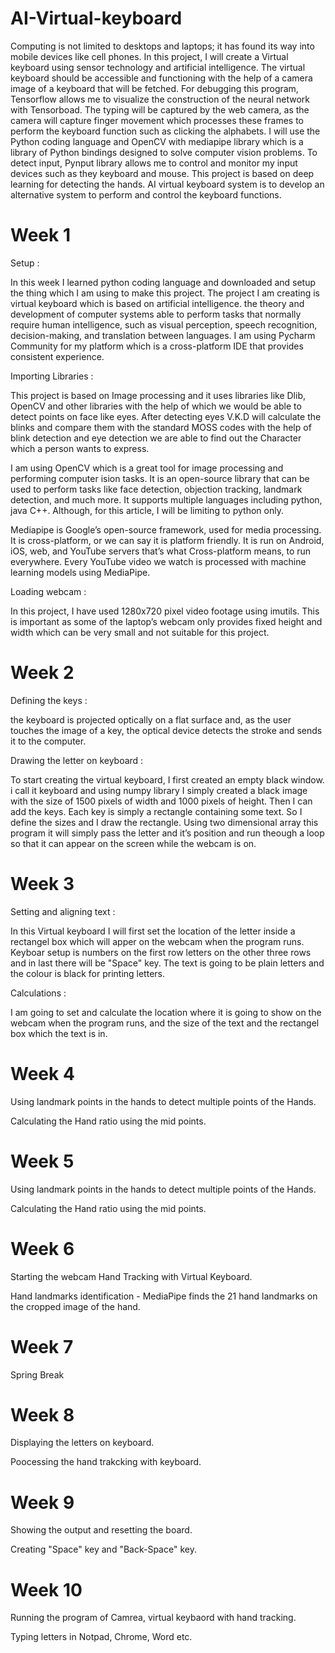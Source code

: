 # AI-Virtual-keyboard
Computing is not limited to desktops and laptops; it has found its way into mobile devices like cell phones. In this project, I will create a Virtual keyboard using sensor technology and artificial intelligence. The virtual keyboard should be accessible and functioning with the help of a camera image of a keyboard that will be fetched. For debugging this program, Tensorflow allows me to visualize the construction of the neural network with Tensorboad. The typing will be captured by the web camera, as the camera will capture finger movement which processes these frames to perform the keyboard function such as clicking the alphabets. I will use the Python coding language and OpenCV with mediapipe library which is a library of Python bindings designed to solve computer vision problems. To detect input, Pynput library allows me to control and monitor my input devices such as they keyboard and mouse. This project is based on deep learning for detecting the hands. AI virtual keyboard system is to develop an alternative system to perform and control the keyboard functions.

# Week 1
Setup :

In this week I learned python coding language and downloaded and setup the thing which
I am using to make this project. The project I am creating is virtual keyboard which is
based on artificial intelligence. the theory and development of computer systems able to
perform tasks that normally require human intelligence, such as visual perception, speech
recognition, decision-making, and translation between languages. I am using Pycharm Community 
for my platform which is a cross-platform IDE that provides consistent experience.

Importing Libraries :

This project is based on Image processing and it uses libraries like Dlib, OpenCV and 
other libraries with the help of which we would be able to detect points on face like 
eyes. After detecting eyes V.K.D will calculate the blinks and compare them with the 
standard MOSS codes with the help of blink detection and eye detection we are able to
find out the Character which a person wants to express.

I am using OpenCV which is a great tool for image processing and performing computer 
ision tasks. It is an open-source library that can be used to perform tasks like face
detection, objection tracking, landmark detection, and much more. It supports multiple
languages including python, java C++. Although, for this article, I will be limiting to
python only.

Mediapipe is Google’s open-source framework, used for media processing. It is 
cross-platform, or we can say it is platform friendly. It is run on Android, iOS,
web, and YouTube servers that’s what Cross-platform means, to run everywhere. Every
YouTube video we watch is processed with machine learning models using MediaPipe.

Loading webcam :

In this project, I have used 1280x720 pixel video footage using imutils. This is 
important as some of the laptop’s webcam only provides fixed height and width which
can be very small and not suitable for this project.

# Week 2
Defining the keys : 
 
the keyboard is projected optically on a flat surface and, 
as the user touches the image of a key, the optical device 
detects the stroke and sends it to the computer.
 
Drawing the letter on keyboard : 

To start creating the virtual keyboard, I first created an empty black window.
i call it keyboard and using numpy library I simply created a black image with
the size of 1500 pixels of width and 1000 pixels of height.
Then I can add the keys. Each key is simply a rectangle containing some text.
So I define the sizes and I draw the rectangle. Using two dimensional array this
program it will simply pass the letter and it’s position and run theough a loop so that 
it can appear on the screen while the webcam is on.

# Week 3
Setting and aligning text : 

In this Virtual keyboard I will first set the location of the letter inside a rectangel
box which will apper on the webcam when the program runs. Keyboar setup is numbers on 
the first row letters on the other three rows and in last there will be "Space" key. The
text is going to be plain letters and the colour is black for printing letters.

Calculations : 

I am going to set and calculate the location where it is going to show on the webcam
when the program runs, and the size of the text and the rectangel box which the text is in.

# Week 4
Using landmark points in the hands to detect multiple points of the Hands.

Calculating the Hand ratio using the mid points. 

# Week 5
Using landmark points in the hands to detect multiple points of the Hands.

Calculating the Hand ratio using the mid points. 

# Week 6
Starting the webcam Hand Tracking with Virtual Keyboard. 

Hand landmarks identification - MediaPipe finds the 21 hand landmarks on the cropped image of the hand.

# Week 7
Spring Break

# Week 8
Displaying the letters on keyboard.

Poocessing the hand trakcking with keyboard.

# Week 9
Showing the output and resetting the board.

Creating "Space" key and "Back-Space" key.

# Week 10
Running the program of Camrea, virtual keybaord with hand tracking.

Typing letters in Notpad, Chrome, Word etc.
